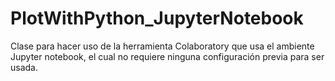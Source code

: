 # PlotWithPython_JupyterNotebook


Clase para hacer uso de la herramienta Colaboratory que usa el ambiente Jupyter notebook, el cual no requiere ninguna configuración previa para ser usada. 
